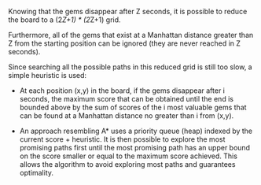 Knowing that the gems disappear after Z seconds, it is possible to reduce the board to a (2*Z+1) * (2*Z+1) grid.

Furthermore, all of the gems that exist at a Manhattan distance greater than Z from the starting position can be ignored (they are never reached in Z seconds).

Since searching all the possible paths in this reduced grid is still too slow, a simple heuristic is used:

* At each position (x,y) in the board, if the gems disappear after i seconds, the maximum score that can be obtained until the end is bounded above by the sum of scores of the i most valuable gems that can be found at a Manhattan distance no greater than i from (x,y).

* An approach resembling A* uses a priority queue (heap) indexed by the current score + heuristic. It is then possible to explore the most promising paths first until the most promising path has an upper bound on the score smaller or equal to the maximum score achieved. This allows the algorithm to avoid exploring most paths and guarantees optimality.
